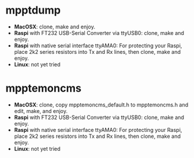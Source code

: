 mpptdump
========
* **MacOSX**: clone, make and enjoy.
* **Raspi** with FT232 USB-Serial Converter via ttyUSB0: clone, make and enjoy.
* **Raspi** with native serial interface ttyAMA0: For protecting your Raspi, place 2k2 series resistors into Tx and Rx lines, then clone, make and enjoy.
* **Linux**: not yet tried

mpptemoncms
===========
* **MacOSX**: clone, copy mpptemoncms_default.h to mpptemoncms.h and edit, make, and enjoy.
* **Raspi** with FT232 USB-Serial Converter via ttyUSB0: clone, make and enjoy.
* **Raspi** with native serial interface ttyAMA0: For protecting your Raspi, place 2k2 series resistors into Tx and Rx lines, then clone, make and enjoy.
* **Linux**: not yet tried
